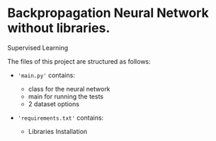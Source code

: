 # Backpropagation Neural Network without libraries.

Supervised Learning

The files of this project are structured as follows:
- <code>'main.py'</code> contains:
	- class for the neural network
	- main for running the tests
	- 2 dataset options

- <code>'requirements.txt'</code> contains:
	- Libraries Installation
